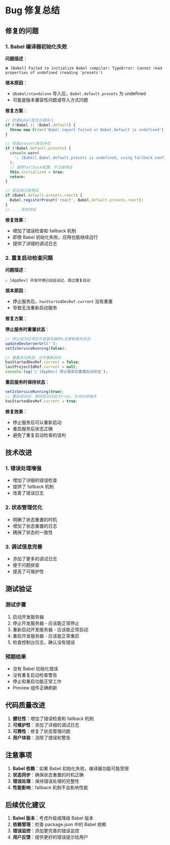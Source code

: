 # Bug 修复总结

## 修复的问题

### 1. Babel 编译器初始化失败

**问题描述**：

```
❌ [Babel] Failed to initialize Babel compiler: TypeError: Cannot read properties of undefined (reading 'presets')
```

**根本原因**：

- `@babel/standalone` 导入后，`Babel.default.presets` 为 undefined
- 可能是版本兼容性问题或导入方式问题

**修复方案**：

```typescript
// 检查Babel是否正确导入
if (!Babel || !Babel.default) {
  throw new Error('Babel import failed or Babel.default is undefined');
}

// 检查presets是否存在
if (!Babel.default.presets) {
  console.warn(
    '⚠️ [Babel] Babel.default.presets is undefined, using fallback configuration',
  );
  // 使用fallback配置，不注册预设
  this.initialized = true;
  return;
}

// 安全地注册预设
if (Babel.default.presets.react) {
  Babel.registerPreset('react', Babel.default.presets.react);
}
// ... 其他预设
```

**修复效果**：

- 增加了错误检查和 fallback 机制
- 即使 Babel 初始化失败，应用也能继续运行
- 提供了详细的调试日志

### 2. 重复启动检查问题

**问题描述**：

```
⚠️ [AppDev] 开发环境已经启动过，跳过重复启动
```

**根本原因**：

- 停止服务后，`hasStartedDevRef.current` 没有重置
- 导致无法重新启动服务

**修复方案**：

**停止服务时重置状态**：

```typescript
// 停止成功后清空开发服务器URL并更新服务状态
updateDevServerUrl('');
setIsServiceRunning(false);

// 重置启动状态，允许重新启动
hasStartedDevRef.current = false;
lastProjectIdRef.current = null;
console.log('🔄 [AppDev] 停止服务后重置启动状态');
```

**重启服务时保持状态**：

```typescript
setIsServiceRunning(true);
// 重启成功后，保持启动状态为true，允许后续操作
hasStartedDevRef.current = true;
```

**修复效果**：

- 停止服务后可以重新启动
- 重启服务后状态正确
- 避免了重复启动检查的误判

## 技术改进

### 1. 错误处理增强

- 增加了详细的错误检查
- 提供了 fallback 机制
- 改善了错误日志

### 2. 状态管理优化

- 明确了状态重置的时机
- 增加了状态重置的日志
- 确保了状态的一致性

### 3. 调试信息完善

- 添加了更多的调试日志
- 便于问题排查
- 提高了可维护性

## 测试验证

### 测试步骤

1. 启动开发服务器
2. 停止开发服务器 - 应该能正常停止
3. 重新启动开发服务器 - 应该能正常启动
4. 重启开发服务器 - 应该能正常重启
5. 检查控制台日志，确认没有错误

### 预期结果

- 没有 Babel 初始化错误
- 没有重复启动检查警告
- 停止和重启功能正常工作
- Preview 组件正确刷新

## 代码质量改进

1. **健壮性**：增加了错误检查和 fallback 机制
2. **可维护性**：添加了详细的调试日志
3. **可靠性**：修复了状态管理问题
4. **用户体验**：消除了错误和警告

## 注意事项

1. **Babel 依赖**：如果 Babel 初始化失败，编译器功能可能受限
2. **状态同步**：确保状态重置的时机正确
3. **错误处理**：保持错误处理的完整性
4. **性能影响**：fallback 机制不会影响性能

## 后续优化建议

1. **Babel 版本**：考虑升级或降级 Babel 版本
2. **依赖管理**：检查 package.json 中的 Babel 依赖
3. **错误监控**：添加更完善的错误监控
4. **用户反馈**：提供更好的错误提示给用户
